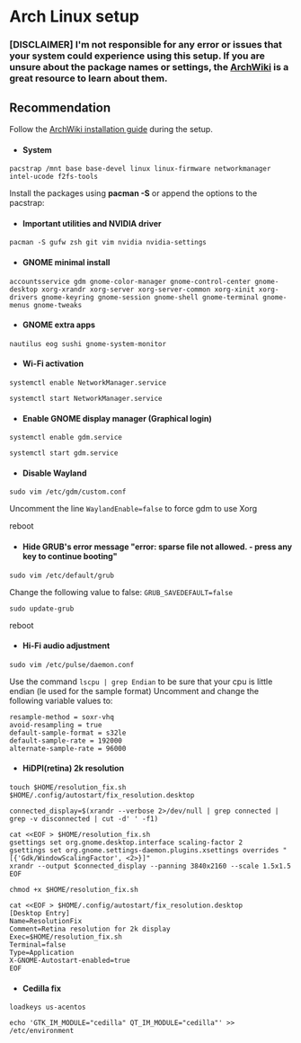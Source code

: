 # Arch Linux setup

### [DISCLAIMER] I'm not responsible for any error or issues that your system could experience using this setup. If you are unsure about the package names or settings, the [ArchWiki](https://wiki.archlinux.org/) is a great resource to learn about them.

## Recommendation

Follow the [ArchWiki installation guide](https://wiki.archlinux.org/index.php/Installation_guide) during the setup.


* #### System

`pacstrap /mnt base base-devel linux linux-firmware networkmanager intel-ucode f2fs-tools`


Install the packages using **pacman -S** or append the options to the pacstrap:


* #### Important utilities and NVIDIA driver

`pacman -S gufw zsh git vim nvidia nvidia-settings`

* #### GNOME minimal install

`accountsservice gdm gnome-color-manager gnome-control-center gnome-desktop xorg-xrandr xorg-server xorg-server-common xorg-xinit xorg-drivers gnome-keyring gnome-session gnome-shell gnome-terminal gnome-menus gnome-tweaks`

* #### GNOME extra apps

`nautilus eog sushi gnome-system-monitor`


* #### Wi-Fi activation

`systemctl enable NetworkManager.service`

`systemctl start NetworkManager.service`


* #### Enable GNOME display manager (Graphical login)

`systemctl enable gdm.service`

`systemctl start gdm.service`


* #### Disable Wayland

`sudo vim /etc/gdm/custom.conf`

Uncomment the line `WaylandEnable=false` to force gdm to use Xorg

reboot


* #### Hide GRUB's error message "error: sparse file not allowed. - press any key to continue booting"

`sudo vim /etc/default/grub`

Change the following value to false: `GRUB_SAVEDEFAULT=false`

`sudo update-grub`

reboot


* #### Hi-Fi audio adjustment

`sudo vim /etc/pulse/daemon.conf`

Use the command `lscpu | grep Endian` to be sure that your cpu is little endian (le used for the sample format)
Uncomment and change the following variable values to:
```
resample-method = soxr-vhq
avoid-resampling = true
default-sample-format = s32le
default-sample-rate = 192000
alternate-sample-rate = 96000
```


* #### HiDPI(retina) 2k resolution

```
touch $HOME/resolution_fix.sh $HOME/.config/autostart/fix_resolution.desktop

connected_display=$(xrandr --verbose 2>/dev/null | grep connected | grep -v disconnected | cut -d' ' -f1)

cat <<EOF > $HOME/resolution_fix.sh
gsettings set org.gnome.desktop.interface scaling-factor 2
gsettings set org.gnome.settings-daemon.plugins.xsettings overrides "[{'Gdk/WindowScalingFactor', <2>}]"
xrandr --output $connected_display --panning 3840x2160 --scale 1.5x1.5
EOF
```

`chmod +x $HOME/resolution_fix.sh`

```
cat <<EOF > $HOME/.config/autostart/fix_resolution.desktop
[Desktop Entry]
Name=ResolutionFix
Comment=Retina resolution for 2k display
Exec=$HOME/resolution_fix.sh
Terminal=false
Type=Application
X-GNOME-Autostart-enabled=true
EOF
```


* #### Cedilla fix

`loadkeys us-acentos`

`echo 'GTK_IM_MODULE="cedilla"
QT_IM_MODULE="cedilla"' >> /etc/environment`

